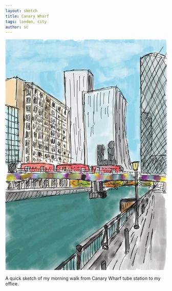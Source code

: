 ```yaml
---
layout: sketch
title: Canary Wharf
tags: london, city
author: sc
---
```


![Canary Wharf](/img/sketches/canary_wharf.jpg)

A quick sketch of my morning walk from Canary Wharf tube station to my office.
